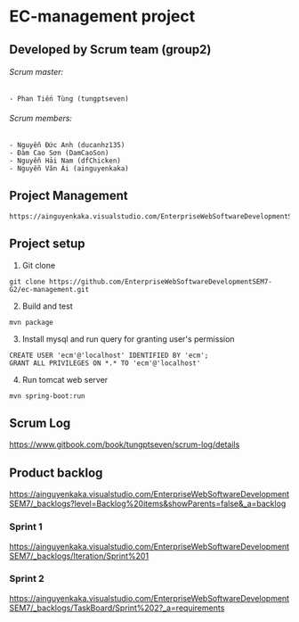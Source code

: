 # EC-management project

## Developed by Scrum team (group2)
###### Scrum master:
	- Phan Tiến Tùng (tungptseven)
###### Scrum members:
	- Nguyễn Đức Anh (ducanhz135)
	- Đàm Cao Sơn (DamCaoSon)
 	- Nguyễn Hải Nam (dfChicken)
	- Nguyễn Văn Ái (ainguyenkaka)

## Project Management
```
https://ainguyenkaka.visualstudio.com/EnterpriseWebSoftwareDevelopmentSEM7/_dashboards
```
## Project setup
1. Git clone
```
git clone https://github.com/EnterpriseWebSoftwareDevelopmentSEM7-G2/ec-management.git
```
2. Build and test
```
mvn package
```
3. Install mysql and run query for granting user's permission
```
CREATE USER 'ecm'@'localhost' IDENTIFIED BY 'ecm';
GRANT ALL PRIVILEGES ON *.* TO 'ecm'@'localhost'
```
4. Run tomcat web server
```
mvn spring-boot:run
```
## Scrum Log
https://www.gitbook.com/book/tungptseven/scrum-log/details

## Product backlog
https://ainguyenkaka.visualstudio.com/EnterpriseWebSoftwareDevelopmentSEM7/_backlogs?level=Backlog%20items&showParents=false&_a=backlog

### Sprint 1
https://ainguyenkaka.visualstudio.com/EnterpriseWebSoftwareDevelopmentSEM7/_backlogs/Iteration/Sprint%201

### Sprint 2
https://ainguyenkaka.visualstudio.com/EnterpriseWebSoftwareDevelopmentSEM7/_backlogs/TaskBoard/Sprint%202?_a=requirements

